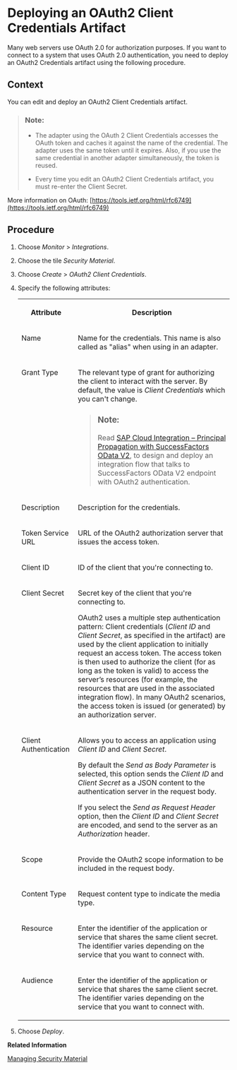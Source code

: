 <!-- loio801b106885b14d2788223956ce9786e5 -->

# Deploying an OAuth2 Client Credentials Artifact

Many web servers use OAuth 2.0 for authorization purposes. If you want to connect to a system that uses OAuth 2.0 authentication, you need to deploy an OAuth2 Credentials artifact using the following procedure.



## Context

You can edit and deploy an OAuth2 Client Credentials artifact.

> ### Note:  
> -   The adapter using the OAuth 2 Client Credentials accesses the OAuth token and caches it against the name of the credential. The adapter uses the same token until it expires. Also, if you use the same credential in another adapter simultaneously, the token is reused.
> 
> -   Every time you edit an OAuth2 Client Credentials artifact, you must re-enter the Client Secret.

More information on OAuth: [https://tools.ietf.org/html/rfc6749](https://tools.ietf.org/html/rfc6749)



## Procedure

1.  Choose *Monitor* \> *Integrations*.

2.  Choose the tile *Security Material*.

3.  Choose *Create* \> *OAuth2 Client Credentials*.

4.  Specify the following attributes:


    <table>
    <tr>
    <th valign="top">

    Attribute
    
    </th>
    <th valign="top">

    Description
    
    </th>
    </tr>
    <tr>
    <td valign="top">
    
    Name
    
    </td>
    <td valign="top">
    
    Name for the credentials. This name is also called as "alias" when using in an adapter.
    
    </td>
    </tr>
    <tr>
    <td valign="top">
    
    Grant Type
    
    </td>
    <td valign="top">
    
    The relevant type of grant for authorizing the client to interact with the server. By default, the value is *Client Credentials* which you can't change.

    > ### Note:  
    > Read [SAP Cloud Integration – Principal Propagation with SuccessFactors OData V2](https://blogs.sap.com/2018/07/30/sap-cloud-platform-integration-principal-propagation-with-successfactors-odata-v2/), to design and deploy an integration flow that talks to SuccessFactors OData V2 endpoint with OAuth2 authentication.


    
    </td>
    </tr>
    <tr>
    <td valign="top">
    
    Description
    
    </td>
    <td valign="top">
    
    Description for the credentials.
    
    </td>
    </tr>
    <tr>
    <td valign="top">
    
    Token Service URL
    
    </td>
    <td valign="top">
    
    URL of the OAuth2 authorization server that issues the access token.
    
    </td>
    </tr>
    <tr>
    <td valign="top">
    
    Client ID
    
    </td>
    <td valign="top">
    
    ID of the client that you're connecting to.
    
    </td>
    </tr>
    <tr>
    <td valign="top">
    
    Client Secret
    
    </td>
    <td valign="top">
    
    Secret key of the client that you're connecting to.

    OAuth2 uses a multiple step authentication pattern: Client credentials \(*Client ID* and *Client Secret*, as specified in the artifact\) are used by the client application to initially request an access token. The access token is then used to authorize the client \(for as long as the token is valid\) to access the server’s resources \(for example, the resources that are used in the associated integration flow\). In many OAuth2 scenarios, the access token is issued \(or generated\) by an authorization server.
    
    </td>
    </tr>
    <tr>
    <td valign="top">
    
    Client Authentication
    
    </td>
    <td valign="top">
    
    Allows you to access an application using *Client ID* and *Client Secret*.

    By default the *Send as Body Parameter* is selected, this option sends the *Client ID* and *Client Secret* as a JSON content to the authentication server in the request body.

    If you select the *Send as Request Header* option, then the *Client ID* and *Client Secret* are encoded, and send to the server as an *Authorization* header.
    
    </td>
    </tr>
    <tr>
    <td valign="top">
    
    Scope
    
    </td>
    <td valign="top">
    
    Provide the OAuth2 scope information to be included in the request body.
    
    </td>
    </tr>
    <tr>
    <td valign="top">
    
    Content Type
    
    </td>
    <td valign="top">
    
    Request content type to indicate the media type.
    
    </td>
    </tr>
    <tr>
    <td valign="top">
    
    Resource
    
    </td>
    <td valign="top">
    
    Enter the identifier of the application or service that shares the same client secret. The identifier varies depending on the service that you want to connect with.
    
    </td>
    </tr>
    <tr>
    <td valign="top">
    
    Audience
    
    </td>
    <td valign="top">
    
    Enter the identifier of the application or service that shares the same client secret. The identifier varies depending on the service that you want to connect with.
    
    </td>
    </tr>
    </table>
    
5.  Choose *Deploy*.


**Related Information**  


[Managing Security Material](managing-security-material-b8ccb53.md "The Manage Security Material area provides an overview of security-related artifacts.")

